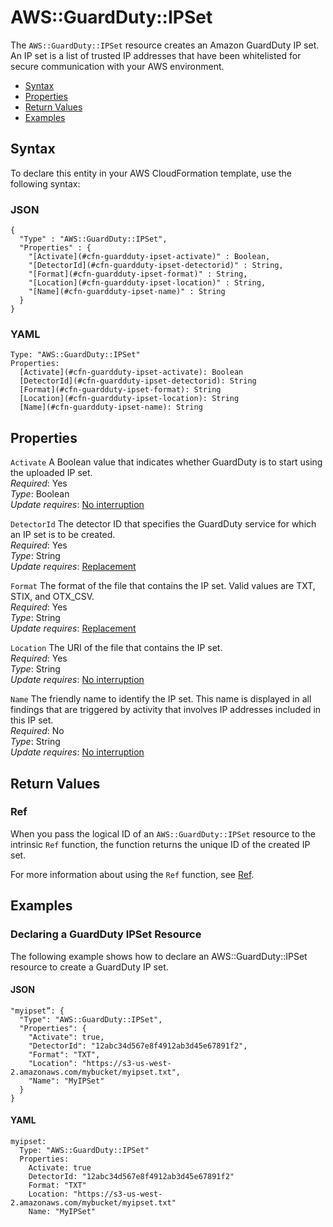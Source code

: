 # AWS::GuardDuty::IPSet<a name="aws-resource-guardduty-ipset"></a>

The `AWS::GuardDuty::IPSet` resource creates an Amazon GuardDuty IP set\. An IP set is a list of trusted IP addresses that have been whitelisted for secure communication with your AWS environment\. 


+ [Syntax](#aws-resource-guardduty-ipset-syntax)
+ [Properties](#aws-resource-guardduty-ipset-properties)
+ [Return Values](#aws-resource-guardduty-ipset-returnvalues)
+ [Examples](#aws-resource-guardduty-ipset-examples)

## Syntax<a name="aws-resource-guardduty-ipset-syntax"></a>

To declare this entity in your AWS CloudFormation template, use the following syntax:

### JSON<a name="aws-resource-guardduty-ipset-syntax.json"></a>

```
{
  "Type" : "AWS::GuardDuty::IPSet",
  "Properties" : {
    "[Activate](#cfn-guardduty-ipset-activate)" : Boolean,
    "[DetectorId](#cfn-guardduty-ipset-detectorid)" : String,
    "[Format](#cfn-guardduty-ipset-format)" : String,
    "[Location](#cfn-guardduty-ipset-location)" : String,
    "[Name](#cfn-guardduty-ipset-name)" : String
  }
}
```

### YAML<a name="aws-resource-guardduty-ipset-syntax.yaml"></a>

```
Type: "AWS::GuardDuty::IPSet"
Properties:
  [Activate](#cfn-guardduty-ipset-activate): Boolean
  [DetectorId](#cfn-guardduty-ipset-detectorid): String
  [Format](#cfn-guardduty-ipset-format): String
  [Location](#cfn-guardduty-ipset-location): String
  [Name](#cfn-guardduty-ipset-name): String
```

## Properties<a name="aws-resource-guardduty-ipset-properties"></a>

`Activate`  <a name="cfn-guardduty-ipset-activate"></a>
A Boolean value that indicates whether GuardDuty is to start using the uploaded IP set\.  
 *Required*: Yes  
 *Type*: Boolean  
 *Update requires*: [No interruption](using-cfn-updating-stacks-update-behaviors.md#update-no-interrupt) 

`DetectorId`  <a name="cfn-guardduty-ipset-detectorid"></a>
The detector ID that specifies the GuardDuty service for which an IP set is to be created\.  
 *Required*: Yes  
 *Type*: String  
 *Update requires*: [Replacement](using-cfn-updating-stacks-update-behaviors.md#update-replacement) 

`Format`  <a name="cfn-guardduty-ipset-format"></a>
The format of the file that contains the IP set\. Valid values are TXT, STIX, and OTX\_CSV\.  
 *Required*: Yes  
 *Type*: String  
 *Update requires*: [Replacement](using-cfn-updating-stacks-update-behaviors.md#update-replacement) 

`Location`  <a name="cfn-guardduty-ipset-location"></a>
The URI of the file that contains the IP set\.  
 *Required*: Yes  
 *Type*: String  
 *Update requires*: [No interruption](using-cfn-updating-stacks-update-behaviors.md#update-no-interrupt) 

`Name`  <a name="cfn-guardduty-ipset-name"></a>
The friendly name to identify the IP set\. This name is displayed in all findings that are triggered by activity that involves IP addresses included in this IP set\.  
 *Required*: No  
 *Type*: String  
 *Update requires*: [No interruption](using-cfn-updating-stacks-update-behaviors.md#update-no-interrupt) 

## Return Values<a name="aws-resource-guardduty-ipset-returnvalues"></a>

### Ref<a name="aws-resource-guardduty-ipset-ref"></a>

When you pass the logical ID of an `AWS::GuardDuty::IPSet` resource to the intrinsic `Ref` function, the function returns the unique ID of the created IP set\. 

For more information about using the `Ref` function, see [Ref](intrinsic-function-reference-ref.md)\. 

## Examples<a name="aws-resource-guardduty-ipset-examples"></a>

### Declaring a GuardDuty IPSet Resource<a name="aws-resource-guardduty-ipset-example1"></a>

The following example shows how to declare an AWS::GuardDuty::IPSet resource to create a GuardDuty IP set\.

#### JSON<a name="aws-resource-guardduty-ipset-example1.json"></a>

```
"myipset”: {
  "Type": "AWS::GuardDuty::IPSet",
  "Properties": {
    "Activate": true,
    "DetectorId": "12abc34d567e8f4912ab3d45e67891f2",
    "Format": "TXT",
    "Location": "https://s3-us-west-2.amazonaws.com/mybucket/myipset.txt",
    "Name": "MyIPSet"
  }
}
```

#### YAML<a name="aws-resource-guardduty-ipset-example1.yaml"></a>

```
myipset:
  Type: "AWS::GuardDuty::IPSet"
  Properties:
    Activate: true
    DetectorId: "12abc34d567e8f4912ab3d45e67891f2"
    Format: "TXT"
    Location: "https://s3-us-west-2.amazonaws.com/mybucket/myipset.txt"
    Name: "MyIPSet"
```
